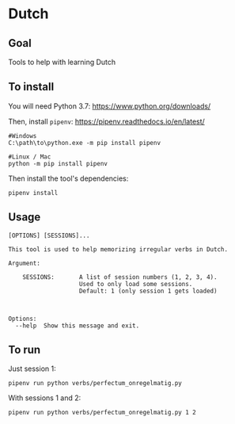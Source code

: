 # Dutch

## Goal
Tools to help with learning Dutch

## To install
You will need Python 3.7: https://www.python.org/downloads/

Then, install `pipenv`: https://pipenv.readthedocs.io/en/latest/
```shell
#Windows
C:\path\to\python.exe -m pip install pipenv

#Linux / Mac
python -m pip install pipenv
```
Then install the tool's dependencies:
```shell
pipenv install
```

## Usage
```shell
[OPTIONS] [SESSIONS]...

This tool is used to help memorizing irregular verbs in Dutch.

Argument:

    SESSIONS:       A list of session numbers (1, 2, 3, 4).
                    Used to only load some sessions.
                    Default: 1 (only session 1 gets loaded)



Options:
  --help  Show this message and exit.
```

## To run
Just session 1:
```shell
pipenv run python verbs/perfectum_onregelmatig.py
```

With sessions 1 and 2:
```shell
pipenv run python verbs/perfectum_onregelmatig.py 1 2
```